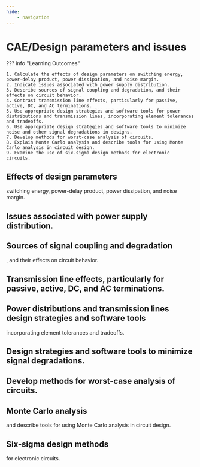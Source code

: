 ```yaml
---
hide:
    - navigation
---
```

# CAE/Design parameters and issues

??? info "Learning Outcomes"

    1. Calculate the effects of design parameters on switching energy, power-delay product, power dissipation, and noise margin.
    2. Indicate issues associated with power supply distribution.
    3. Describe sources of signal coupling and degradation, and their effects on circuit behavior.
    4. Contrast transmission line effects, particularly for passive, active, DC, and AC terminations.
    5. Use appropriate design strategies and software tools for power distributions and transmission lines, incorporating element tolerances and tradeoffs.
    6. Use appropriate design strategies and software tools to minimize noise and other signal degradations in designs.
    7. Develop methods for worst-case analysis of circuits.
    8. Explain Monte Carlo analysis and describe tools for using Monte Carlo analysis in circuit design.
    9. Examine the use of six-sigma design methods for electronic circuits.

## Effects of design parameters

switching energy, power-delay product, power dissipation, and noise margin.

## Issues associated with power supply distribution.

## Sources of signal coupling and degradation

, and their effects on circuit behavior.

## Transmission line effects, particularly for passive, active, DC, and AC terminations.

## Power distributions and transmission lines design strategies and software tools

incorporating element tolerances and tradeoffs.

## Design strategies and software tools to minimize signal degradations.

## Develop methods for worst-case analysis of circuits.

## Monte Carlo analysis 

and describe tools for using Monte Carlo analysis in circuit design.

## Six-sigma design methods

 for electronic circuits.